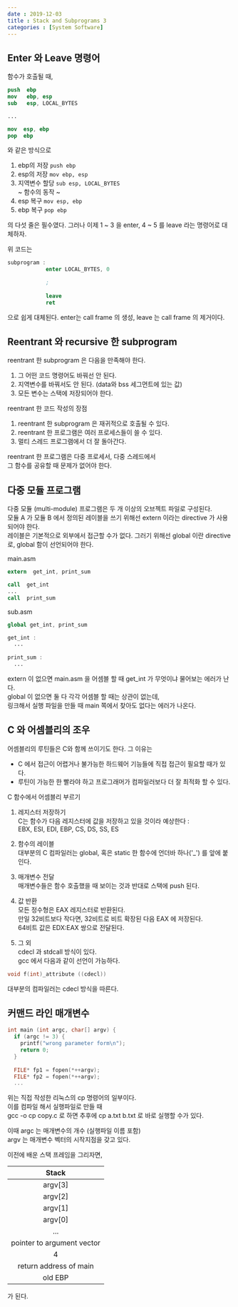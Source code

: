 ```yaml
---
date : 2019-12-03
title : Stack and Subprograms 3
categories : [System Software]
---
```


## Enter 와 Leave 명령어

함수가 호출될 때, 
```nasm
push  ebp
mov   ebp, esp
sub   esp, LOCAL_BYTES

...

mov  esp, ebp
pop  ebp
```
와 같은 방식으로 
1. ebp의 저장 `push ebp`
2. esp의 저장 `mov ebp, esp`
3. 지역변수 할당 `sub esp, LOCAL_BYTES`  
~ 함수의 동작 ~
4. esp 복구 `mov esp, ebp`
5. ebp 복구 `pop ebp`

의 다섯 줄은 필수였다. 그러나 이제 1 ~ 3 을 enter,
4 ~ 5 를 leave 라는 명령어로 대체하자.

위 코드는

```nasm
subprogram :
            enter LOCAL_BYTES, 0
            
            ;
            
            leave
            ret         
```
으로 쉽게 대체된다. enter는 call frame 의 생성,
leave 는 call frame 의 제거이다.  


## Reentrant 와 recursive 한 subprogram

reentrant 한 subprogram 은 다음을 만족해야 한다. 
1. 그 어떤 코드 명령어도 바꿔선 안 된다.  
2. 지역변수를 바꿔서도 안 된다. (data와 bss 세그먼트에 있는 값)  
3. 모든 변수는 스택에 저장되어야 한다.  

reentrant 한 코드 작성의 장점
1. reentrant 한 subprogram 은 재귀적으로 호출될 수 있다.  
2. reentrant 한 프로그램은 여러 프로세스들이 쓸 수 있다.  
3. 멀티 스레드 프로그램에서 더 잘 돌아간다.  

reentrant 한 프로그램은 다중 프로세서, 다중 스레드에서  
그 함수를 공유할 때 문제가 없어야 한다.  


## 다중 모듈 프로그램

다중 모듈 (multi-module) 프로그램은 두 개 이상의 오브젝트 파일로 구성된다.  
모듈 A 가 모듈 B 에서 정의된 레이블을 쓰기 위해선 extern 이라는 directive 가 사용되어야 한다.  
레이블은 기본적으로 외부에서 접근할 수가 없다. 그러기 위해선 global 이란 directive 로, global 함이 선언되어야 한다.  


main.asm
```nasm
extern  get_int, print_sum

call  get_int
...
call  print_sum
```

sub.asm
```nasm
global get_int, print_sum

get_int : 
  ...
  
print_sum :
  ...
```

extern 이 없으면 main.asm 을 어셈블 할 때 get_int 가 무엇이냐 물어보는 에러가 난다.  
global 이 없으면 둘 다 각각 어셈블 할 때는 상관이 없는데,  
링크해서 실행 파일을 만들 때 main 쪽에서 찾아도 없다는 에러가 나온다.  

## C 와 어셈블리의 조우  

어셈블리의 루틴들은 C와 함께 쓰이기도 한다. 그 이유는  
- C 에서 접근이 어렵거나 불가능한 하드웨어 기능들에 직접 접근이 필요할 때가 있다.  
- 루틴이 가능한 한 빨라야 하고 프로그래머가 컴파일러보다 더 잘 최적화 할 수 있다.  

C 함수에서 어셈블리 부르기  

1. 레지스터 저장하기  
C는 함수가 다음 레지스터에 값을 저장하고 있을 것이라 예상한다 :  
EBX, ESI, EDI, EBP, CS, DS, SS, ES   

2. 함수의 레이블  
대부분의 C 컴파일러는 global, 혹은 static 한 함수에 언더바 하나('_') 를 앞에 붙인다.  

3. 매개변수 전달  
매개변수들은 함수 호출했을 때 보이는 것과 반대로 스택에 push 된다.  

4. 값 반환  
모든 정수형은 EAX 레지스터로 반환된다.  
만일 32비트보다 작다면, 32비트로 비트 확장된 다음 EAX 에 저장된다.  
64비트 값은 EDX:EAX 쌍으로 전달된다.  

5. 그 외  
cdecl 과 stdcall 방식이 있다.  
gcc 에서 다음과 같이 선언이 가능하다.  

```c
void f(int)_attribute ((cdecl))
```

대부분의 컴파일러는 cdecl 방식을 따른다.


## 커맨드 라인 매개변수

```c
int main (int argc, char[] argv) {
  if (argc != 3) {
    printf("wrong parameter form\n");
    return 0;
  }
  
  FILE* fp1 = fopen(*++argv);
  FILE* fp2 = fopen(*++argv);
  ...
```

위는 직접 작성한 리눅스의 cp 명령어의 일부이다.  
이를 컴파일 해서 실행파일로 만들 때  
gcc -o cp copy.c 로 하면 추후에
cp a.txt b.txt 로 바로 실행할 수가 있다.

이때 argc 는 매개변수의 개수 (실행파일 이름 포함)  
argv 는 매개변수 벡터의 시작지점을 갖고 있다.  

이전에 배운 스택 프레임을 그리자면,  

|Stack|
|:---:|
|argv[3]|
|argv[2]|
|argv[1]|
|argv[0]|
|...|
|pointer to argument vector|
|4|
|return address of main|
|old EBP|

가 된다.  

